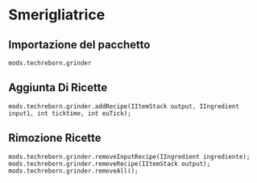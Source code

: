 # Smerigliatrice

## Importazione del pacchetto
`mods.techreborn.grinder`

## Aggiunta Di Ricette
```zenscript
mods.techreborn.grinder.addRecipe(IItemStack output, IIngredient input1, int ticktime, int euTick);
```

## Rimozione Ricette
```zenscript
mods.techreborn.grinder.removeInputRecipe(IIngredient ingrediente);
mods.techreborn.grinder.removeRecipe(IItemStack output);
mods.techreborn.grinder.removeAll();
```